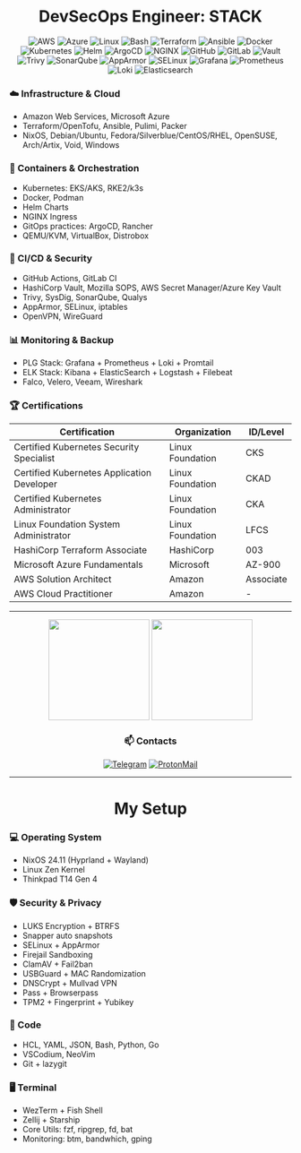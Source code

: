<div align="center">

# DevSecOps Engineer: STACK

![AWS](https://img.shields.io/badge/-AWS-232F3E?style=flat-square&logo=amazon-aws&logoColor=white) ![Azure](https://img.shields.io/badge/-Azure-0089D6?style=flat-square&logo=microsoft-azure&logoColor=white) ![Linux](https://img.shields.io/badge/-Linux-FCC624?style=flat-square&logo=linux&logoColor=black) ![Bash](https://img.shields.io/badge/-Bash-4EAA25?style=flat-square&logo=gnu-bash&logoColor=white) ![Terraform](https://img.shields.io/badge/-Terraform-7B42BC?style=flat-square&logo=terraform&logoColor=white) ![Ansible](https://img.shields.io/badge/-Ansible-EE0000?style=flat-square&logo=ansible&logoColor=white) ![Docker](https://img.shields.io/badge/-Docker-2496ED?style=flat-square&logo=docker&logoColor=white) ![Kubernetes](https://img.shields.io/badge/-Kubernetes-326CE5?style=flat-square&logo=kubernetes&logoColor=white) ![Helm](https://img.shields.io/badge/-Helm-0F1689?style=flat-square&logo=helm&logoColor=white) ![ArgoCD](https://img.shields.io/badge/-ArgoCD-EF7B4D?style=flat-square&logo=argo&logoColor=white) ![NGINX](https://img.shields.io/badge/-NGINX-009639?style=flat-square&logo=nginx&logoColor=white) ![GitHub](https://img.shields.io/badge/-GitHub-181717?style=flat-square&logo=github&logoColor=white) ![GitLab](https://img.shields.io/badge/-GitLab-FCA121?style=flat-square&logo=gitlab&logoColor=white) ![Vault](https://img.shields.io/badge/-Vault-000000?style=flat-square&logo=vault&logoColor=white) ![Trivy](https://img.shields.io/badge/-Trivy-1904DA?style=flat-square&logo=aqua-security&logoColor=white) ![SonarQube](https://img.shields.io/badge/-SonarQube-4E9BCD?style=flat-square&logo=sonarqube&logoColor=white) ![AppArmor](https://img.shields.io/badge/-AppArmor-3C6EB4?style=flat-square&logo=apparmor&logoColor=white) ![SELinux](https://img.shields.io/badge/-SELinux-EE0000?style=flat-square&logo=selinux&logoColor=white) ![Grafana](https://img.shields.io/badge/-Grafana-F46800?style=flat-square&logo=grafana&logoColor=white) ![Prometheus](https://img.shields.io/badge/-Prometheus-E6522C?style=flat-square&logo=prometheus&logoColor=white) ![Loki](https://img.shields.io/badge/-Loki-F5A800?style=flat-square&logo=grafana&logoColor=white) ![Elasticsearch](https://img.shields.io/badge/-ELK-005571?style=flat-square&logo=elasticsearch&logoColor=white)

</div>


### ☁️ Infrastructure & Cloud
- Amazon Web Services, Microsoft Azure
- Terraform/OpenTofu, Ansible, Pulimi, Packer
- NixOS, Debian/Ubuntu, Fedora/Silverblue/CentOS/RHEL, OpenSUSE, Arch/Artix, Void, Windows

### 🚀 Containers & Orchestration
- Kubernetes: EKS/AKS, RKE2/k3s
- Docker, Podman
- Helm Charts
- NGINX Ingress
- GitOps practices: ArgoCD, Rancher
- QEMU/KVM, VirtualBox, Distrobox

### 🔄 CI/CD & Security
- GitHub Actions, GitLab CI
- HashiCorp Vault, Mozilla SOPS, AWS Secret Manager/Azure Key Vault
- Trivy, SysDig, SonarQube, Qualys
- AppArmor, SELinux, iptables
- OpenVPN, WireGuard

### 📊 Monitoring & Backup
- PLG Stack: Grafana + Prometheus + Loki + Promtail
- ELK Stack: Kibana + ElasticSearch + Logstash + Filebeat
- Falco, Velero, Veeam, Wireshark

### 🏆 Certifications

<div align="center">

| Certification | Organization | ID/Level |
|--------------|------------|----------|
| Certified Kubernetes Security Specialist | Linux Foundation | CKS |
| Certified Kubernetes Application Developer | Linux Foundation | CKAD |
| Certified Kubernetes Administrator | Linux Foundation | CKA |
| Linux Foundation System Administrator | Linux Foundation | LFCS |
| HashiCorp Terraform Associate | HashiCorp | 003 |
| Microsoft Azure Fundamentals | Microsoft | AZ-900 |
| AWS Solution Architect | Amazon | Associate |
| AWS Cloud Practitioner | Amazon | - |

</div>

---

<div align="center">
  <img height="180em" src="https://github-readme-stats.vercel.app/api/top-langs/?username=thejondaw&layout=compact&theme=dark"/>
  <img height="180em" src="https://github-readme-streak-stats.herokuapp.com/?user=thejondaw&theme=dark"/>
</div>

<div align="center">

### 📫 Contacts

[![Telegram](https://img.shields.io/badge/-telegram-2AABEE?style=flat-square&logo=telegram&logoColor=white&labelColor=0088cc)](https://t.me/jondaw)
[![ProtonMail](https://img.shields.io/badge/-protonmail-8B89CC?style=flat-square&logo=protonmail&logoColor=white&labelColor=505061)](mailto:aleks.safronov@proton.me)

</div>

---

<div align="center">

# My Setup

</div>

### 💻 Operating System
- NixOS 24.11 (Hyprland + Wayland)
- Linux Zen Kernel
- Thinkpad T14 Gen 4

### 🛡️ Security & Privacy
- LUKS Encryption + BTRFS
- Snapper auto snapshots
- SELinux + AppArmor
- Firejail Sandboxing
- ClamAV + Fail2ban
- USBGuard + MAC Randomization
- DNSCrypt + Mullvad VPN
- Pass + Browserpass
- TPM2 + Fingerprint + Yubikey

### 💭 Code
- HCL, YAML, JSON, Bash, Python, Go
- VSCodium, NeoVim
- Git + lazygit

### 🖥️ Terminal
- WezTerm + Fish Shell
- Zellij + Starship
- Core Utils: fzf, ripgrep, fd, bat
- Monitoring: btm, bandwhich, gping
